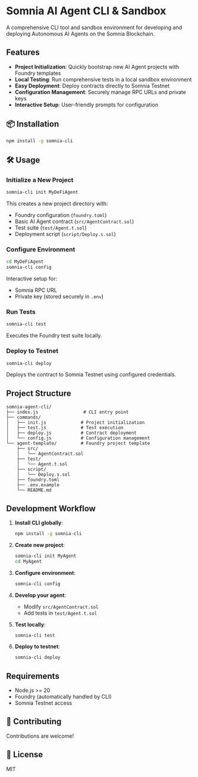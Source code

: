 # Somnia AI Agent CLI & Sandbox

A comprehensive CLI tool and sandbox environment for developing and deploying Autonomous AI Agents on the Somnia Blockchain.

##  Features

- **Project Initialization**: Quickly bootstrap new AI Agent projects with Foundry templates
- **Local Testing**: Run comprehensive tests in a local sandbox environment
- **Easy Deployment**: Deploy contracts directly to Somnia Testnet
- **Configuration Management**: Securely manage RPC URLs and private keys
- **Interactive Setup**: User-friendly prompts for configuration

## 📦 Installation

```bash
npm install -g somnia-cli
```

## 🛠️ Usage

### Initialize a New Project

```bash
somnia-cli init MyDeFiAgent
```

This creates a new project directory with:
- Foundry configuration (`foundry.toml`)
- Basic AI Agent contract (`src/AgentContract.sol`)
- Test suite (`test/Agent.t.sol`)
- Deployment script (`script/Deploy.s.sol`)

### Configure Environment

```bash
cd MyDeFiAgent
somnia-cli config
```

Interactive setup for:
- Somnia RPC URL
- Private key (stored securely in `.env`)

### Run Tests

```bash
somnia-cli test
```

Executes the Foundry test suite locally.

### Deploy to Testnet

```bash
somnia-cli deploy
```

Deploys the contract to Somnia Testnet using configured credentials.

##  Project Structure

```
somnia-agent-cli/
├── index.js                 # CLI entry point
├── commands/
│   ├── init.js             # Project initialization
│   ├── test.js             # Test execution
│   ├── deploy.js           # Contract deployment
│   └── config.js           # Configuration management
└── agent-template/         # Foundry project template
    ├── src/
    │   └── AgentContract.sol
    ├── test/
    │   └── Agent.t.sol
    ├── script/
    │   └── Deploy.s.sol
    ├── foundry.toml
    ├── .env.example
    └── README.md
```

##  Development Workflow

1. **Install CLI globally**:
   ```bash
   npm install -g somnia-cli
   ```

2. **Create new project**:
   ```bash
   somnia-cli init MyAgent
   cd MyAgent
   ```

3. **Configure environment**:
   ```bash
   somnia-cli config
   ```

4. **Develop your agent**:
   - Modify `src/AgentContract.sol`
   - Add tests in `test/Agent.t.sol`

5. **Test locally**:
   ```bash
   somnia-cli test
   ```

6. **Deploy to testnet**:
   ```bash
   somnia-cli deploy
   ```

##  Requirements

- Node.js >= 20
- Foundry (automatically handled by CLI)
- Somnia Testnet access

## 🤝 Contributing

Contributions are welcome!

## 📄 License

MIT
